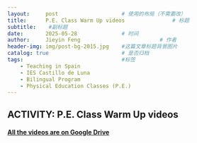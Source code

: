 ```yaml
---
layout:     post   				    # 使用的布局（不需要改）
title:      P.E. Class Warm Up videos				# 标题 
subtitle:    #副标题
date:       2025-05-28 				# 时间
author:     Jieyin Feng 						# 作者
header-img: img/post-bg-2015.jpg 	#这篇文章标题背景图片
catalog: true 						# 是否归档
tags:								#标签
    - Teaching in Spain 
    - IES Castillo de Luna
    - Bilingual Program
    - Physical Education Classes (P.E.)
---
```


## ACTIVITY: P.E. Class Warm Up videos

#### [All the videos are on Google Drive](https://drive.google.com/drive/folders/1y8unbZg1cJt1mJ41-o-wUx-TtBJEhWV3?usp=sharing)
